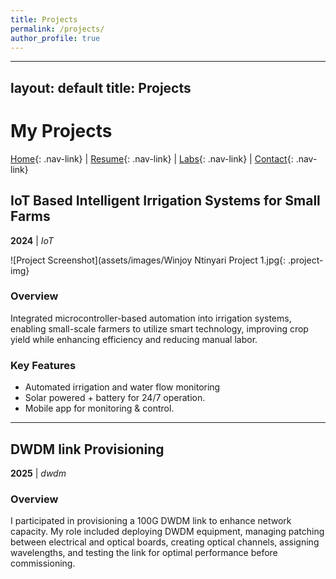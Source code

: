 ```yaml
---
title: Projects
permalink: /projects/
author_profile: true
---
```

---
layout: default
title: Projects
---

# My Projects

[Home](/){: .nav-link} | [Resume](/resume){: .nav-link} | [Labs](/labs){: .nav-link} | [Contact](/contact){: .nav-link}

## IoT Based Intelligent Irrigation Systems for Small Farms
**2024** | *IoT*

![Project Screenshot](assets/images/Winjoy Ntinyari Project 1.jpg{: .project-img}

### Overview
 Integrated microcontroller-based automation into irrigation systems, enabling small-scale farmers to utilize 
smart technology, improving crop yield while enhancing efficiency and reducing manual labor.

### Key Features
- Automated irrigation and water flow monitoring
- Solar powered + battery for 24/7 operation.
- Mobile app for monitoring & control.

---

## DWDM link Provisioning
**2025** | *dwdm*

### Overview
 I participated in provisioning a 100G DWDM link to enhance network capacity. My role included deploying 
DWDM equipment, managing patching between electrical and optical boards, creating optical channels, 
assigning wavelengths, and testing the link for optimal performance before commissioning.
